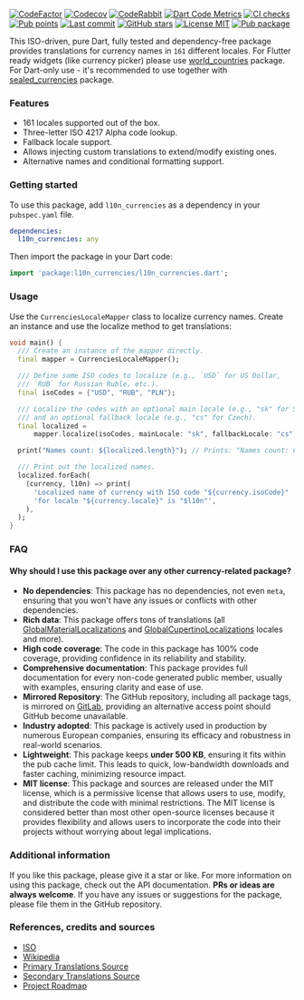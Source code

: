 [![CodeFactor](https://www.codefactor.io/repository/github/tsinis/sealed_world/badge)](https://www.codefactor.io/repository/github/tsinis/sealed_world)
[![Codecov](https://codecov.io/github/tsinis/sealed_world/branch/main/graph/badge.svg)](https://app.codecov.io/github/tsinis/sealed_world/flags)
[![CodeRabbit](https://img.shields.io/coderabbit/prs/github/tsinis/sealed_world?logo=vowpalwabbit&logoColor=orange&color=dark-green)](https://coderabbit.ai)
[![Dart Code Metrics](https://img.shields.io/badge/passing-dcm?style=flat&logo=dart&logoColor=lightskyblue&label=dcm&color=dark-green)](https://dcm.dev)
[![CI checks](https://github.com/tsinis/sealed_world/actions/workflows/verify_packages.yaml/badge.svg)](https://github.com/tsinis/sealed_world/actions/workflows/verify_packages.yaml)
[![Pub points](https://img.shields.io/pub/points/l10n_currencies)](https://pub.dev/packages/l10n_currencies/score)
[![Last commit](https://img.shields.io/github/last-commit/tsinis/sealed_world)](https://github.com/tsinis/sealed_world/commits/main/packages/l10n_currencies)
[![GitHub stars](https://img.shields.io/github/stars/tsinis/sealed_world?style=flat&color=green)](https://github.com/tsinis/sealed_world/stargazers)
[![License MIT](https://img.shields.io/badge/License-MIT-yellow.svg)](https://opensource.org/licenses/MIT)
[![Pub package](https://img.shields.io/pub/v/l10n_currencies.svg)](https://pub.dev/packages/l10n_currencies)

This ISO-driven, pure Dart, fully tested and dependency-free package provides translations for currency names in `161` different locales. For Flutter ready widgets (like currency picker) please use [world_countries](https://pub.dev/packages/world_countries) package. For Dart-only use - it's recommended to use together with [sealed_currencies](https://pub.dev/packages/sealed_currencies) package.

### Features

- 161 locales supported out of the box.
- Three-letter ISO 4217 Alpha code lookup.
- Fallback locale support.
- Allows injecting custom translations to extend/modify existing ones.
- Alternative names and conditional formatting support.

### Getting started

To use this package, add `l10n_currencies` as a dependency in your `pubspec.yaml` file.

```yaml
dependencies:
  l10n_currencies: any
```

Then import the package in your Dart code:

```dart
import 'package:l10n_currencies/l10n_currencies.dart';
```

### Usage

Use the `CurrenciesLocaleMapper` class to localize currency names. Create an instance and use the localize method to get translations:

```dart
void main() {
  /// Create an instance of the mapper directly.
  final mapper = CurrenciesLocaleMapper();

  /// Define some ISO codes to localize (e.g., `USD` for US Dollar,
  /// `RUB` for Russian Ruble, etc.).
  final isoCodes = {"USD", "RUB", "PLN"};

  /// Localize the codes with an optional main locale (e.g., "sk" for Slovak),
  /// and an optional fallback locale (e.g., "cs" for Czech).
  final localized =
      mapper.localize(isoCodes, mainLocale: "sk", fallbackLocale: "cs");

  print("Names count: ${localized.length}"); // Prints: "Names count: 6".

  /// Print out the localized names.
  localized.forEach(
    (currency, l10n) => print(
      'Localized name of currency with ISO code "${currency.isoCode}" '
      'for locale "${currency.locale}" is "$l10n"',
    ),
  );
}
```

### FAQ

#### Why should I use this package over any other currency-related package?

- **No dependencies**: This package has no dependencies, not even `meta`, ensuring that you won't have any issues or conflicts with other dependencies.
- **Rich data**: This package offers tons of translations (all [GlobalMaterialLocalizations](https://api.flutter.dev/flutter/flutter_localizations/GlobalMaterialLocalizations-class.html) and [GlobalCupertinoLocalizations](https://api.flutter.dev/flutter/flutter_localizations/GlobalCupertinoLocalizations-class.html) locales and more).
- **High code coverage**: The code in this package has 100% code coverage, providing confidence in its reliability and stability.
- **Comprehensive documentation**: This package provides full documentation for every non-code generated public member, usually with examples, ensuring clarity and ease of use.
- **Mirrored Repository**: The GitHub repository, including all package tags, is mirrored on [GitLab](https://gitlab.com/tsinis/sealed_world/), providing an alternative access point should GitHub become unavailable.
- **Industry adopted**: This package is actively used in production by numerous European companies, ensuring its efficacy and robustness in real-world scenarios.
- **Lightweight**: This package keeps **under 500 KB**, ensuring it fits within the pub cache limit. This leads to quick, low-bandwidth downloads and faster caching, minimizing resource impact.
- **MIT license**: This package and sources are released under the MIT license, which is a permissive license that allows users to use, modify, and distribute the code with minimal restrictions. The MIT license is considered better than most other open-source licenses because it provides flexibility and allows users to incorporate the code into their projects without worrying about legal implications.

### Additional information

If you like this package, please give it a star or like. For more information on using this package, check out the API documentation. **PRs or ideas are always welcome**.
If you have any issues or suggestions for the package, please file them in the GitHub repository.

### References, credits and sources

- [ISO](https://www.iso.org/iso-4217-currency-codes.html)
- [Wikipedia](https://wikipedia.org/wiki/ISO_4217)
- [Primary Translations Source](https://github.com/umpirsky/currency-list)
- [Secondary Translations Source](https://github.com/symfony/intl)
- [Project Roadmap](https://github.com/users/tsinis/projects/1)
